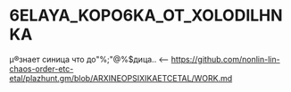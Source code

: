 # 6ELAYA_KOPO6KA_OT_XOLODILHNKA
µ®знает синица что до"%;"@%$дица.. <-- https://github.com/nonlin-lin-chaos-order-etc-etal/plazhunt.gm/blob/ARXINEOPSIXIKAETCETAL/WORK.md 
